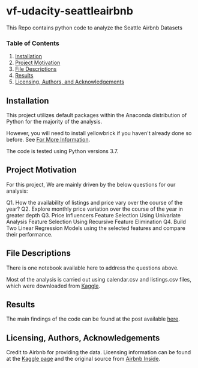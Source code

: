 # vf-udacity-seattleairbnb
This Repo contains python code to analyze the Seattle Airbnb Datasets


### Table of Contents

1. [Installation](#installation)
2. [Project Motivation](#motivation)
3. [File Descriptions](#files)
4. [Results](#results)
5. [Licensing, Authors, and Acknowledgements](#licensing)

## Installation <a name="installation"></a>

This project utilizes default packages within the Anaconda distribution of Python for the majority of the analysis.

However, you will need to install yellowbrick if you haven't already done so before. See [For More Information](https://pypi.org/project/yellowbrick/).

The code is tested using Python versions 3.7.


## Project Motivation<a name="motivation"></a>

For this project, We are mainly driven by the below questions for our analysis:

Q1. How the availability of listings and price vary over the course of the year?
Q2. Explore monthly price variation over the course of the year in greater depth
Q3. Price Influencers
Feature Selection Using Univariate Analysis
Feature Selection Using Recursive Feature Elimination
Q4. Build Two Linear Regression Models using the selected features and compare their performance.


## File Descriptions <a name="files"></a>

There is one notebook available here to address the questions above.


Most of the analysis is carried out using calendar.csv and  listings.csv files, which were downloaded from [Kaggle](https://www.kaggle.com/airbnb/seattle).

## Results<a name="results"></a>

The main findings of the code can be found at the post available [here](https://lgreddy-sbn.medium.com/analysing-the-seattle-airbnb-datasets-4cef9b2f9dc1).

## Licensing, Authors, Acknowledgements<a name="licensing"></a>
Credit to Airbnb for providing the data. Licensing information can be found at the [Kaggle page](https://www.kaggle.com/airbnb/seattle) and the original source from [Airbnb Inside](http://insideairbnb.com/get-the-data.html).
